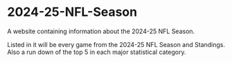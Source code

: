 # 2024-25-NFL-Season
A website containing information about the 2024-25 NFL Season.

Listed in it will be every game from the 2024-25 NFL Season and Standings.
Also a run down of the top 5 in each major statistical category.
